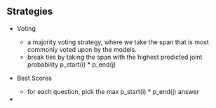 ## Strategies
- Voting
    - a majority voting strategy, where we take the span that is most commonly voted upon by the models. 
    - break ties by taking the span with the highest predicted joint probability p_start(i) * p_end(j)

- Best Scores
    - for each question, pick the max p_start(i) * p_end(j) answer
    
- 
    
 